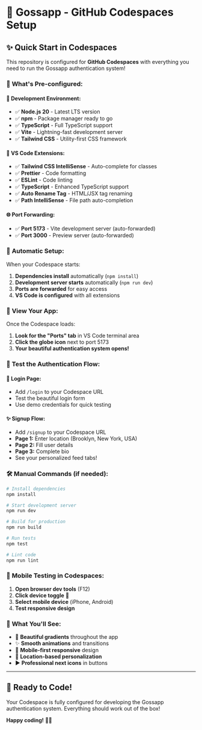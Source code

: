 # 🚀 Gossapp - GitHub Codespaces Setup

## ✨ **Quick Start in Codespaces**

This repository is configured for **GitHub Codespaces** with everything you need to run the Gossapp authentication system!

### 🎯 **What's Pre-configured:**

#### **🔧 Development Environment:**
- ✅ **Node.js 20** - Latest LTS version
- ✅ **npm** - Package manager ready to go
- ✅ **TypeScript** - Full TypeScript support
- ✅ **Vite** - Lightning-fast development server
- ✅ **Tailwind CSS** - Utility-first CSS framework

#### **🎨 VS Code Extensions:**
- ✅ **Tailwind CSS IntelliSense** - Auto-complete for classes
- ✅ **Prettier** - Code formatting
- ✅ **ESLint** - Code linting
- ✅ **TypeScript** - Enhanced TypeScript support
- ✅ **Auto Rename Tag** - HTML/JSX tag renaming
- ✅ **Path IntelliSense** - File path auto-completion

#### **🌐 Port Forwarding:**
- ✅ **Port 5173** - Vite development server (auto-forwarded)
- ✅ **Port 3000** - Preview server (auto-forwarded)

### 🚀 **Automatic Setup:**

When your Codespace starts:
1. **Dependencies install** automatically (`npm install`)
2. **Development server starts** automatically (`npm run dev`)
3. **Ports are forwarded** for easy access
4. **VS Code is configured** with all extensions

### 📱 **View Your App:**

Once the Codespace loads:
1. **Look for the "Ports" tab** in VS Code terminal area
2. **Click the globe icon** next to port 5173
3. **Your beautiful authentication system opens!**

### 🎯 **Test the Authentication Flow:**

#### **🔐 Login Page:**
- Add `/login` to your Codespace URL
- Test the beautiful login form
- Use demo credentials for quick testing

#### **✨ Signup Flow:**
- Add `/signup` to your Codespace URL
- **Page 1:** Enter location (Brooklyn, New York, USA)
- **Page 2:** Fill user details
- **Page 3:** Complete bio
- See your personalized feed tabs!

### 🛠️ **Manual Commands (if needed):**

```bash
# Install dependencies
npm install

# Start development server
npm run dev

# Build for production
npm run build

# Run tests
npm test

# Lint code
npm run lint
```

### 📱 **Mobile Testing in Codespaces:**

1. **Open browser dev tools** (F12)
2. **Click device toggle** 📱
3. **Select mobile device** (iPhone, Android)
4. **Test responsive design**

### 🎨 **What You'll See:**

- 🌈 **Beautiful gradients** throughout the app
- ✨ **Smooth animations** and transitions
- 📱 **Mobile-first responsive** design
- 🎯 **Location-based personalization**
- ▶️ **Professional next icons** in buttons

---

## 🎉 **Ready to Code!**

Your Codespace is fully configured for developing the Gossapp authentication system. Everything should work out of the box!

**Happy coding!** 🚀✨
